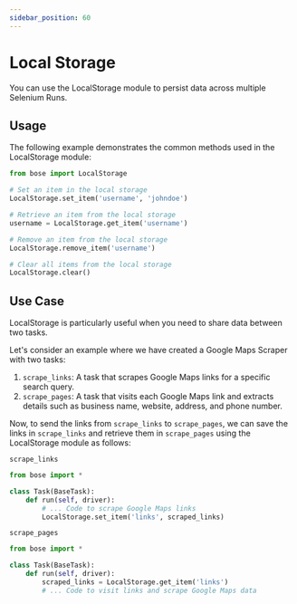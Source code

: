 ```yaml
---
sidebar_position: 60
---
```


# Local Storage

You can use the LocalStorage module to persist data across multiple Selenium Runs.

## Usage

The following example demonstrates the common methods used in the LocalStorage module:

```python
from bose import LocalStorage

# Set an item in the local storage
LocalStorage.set_item('username', 'johndoe')

# Retrieve an item from the local storage
username = LocalStorage.get_item('username')

# Remove an item from the local storage
LocalStorage.remove_item('username')

# Clear all items from the local storage
LocalStorage.clear()
```

## Use Case

LocalStorage is particularly useful when you need to share data between two tasks.

Let's consider an example where we have created a Google Maps Scraper with two tasks:

1. `scrape_links`: A task that scrapes Google Maps links for a specific search query.
2. `scrape_pages`: A task that visits each Google Maps link and extracts details such as business name, website, address, and phone number.

Now, to send the links from `scrape_links` to `scrape_pages`, we can save the links in `scrape_links` and retrieve them in `scrape_pages` using the LocalStorage module as follows:

`scrape_links`
```python
from bose import *

class Task(BaseTask):
    def run(self, driver):
        # ... Code to scrape Google Maps links
        LocalStorage.set_item('links', scraped_links)
```

`scrape_pages`
```python
from bose import *

class Task(BaseTask):
    def run(self, driver):
        scraped_links = LocalStorage.get_item('links')
        # ... Code to visit links and scrape Google Maps data
```
